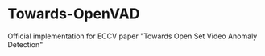 # Towards-OpenVAD
Official implementation for ECCV paper "Towards Open Set Video Anomaly Detection"
